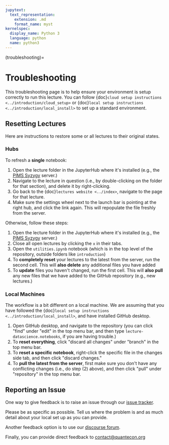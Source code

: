```yaml
---
jupytext:
  text_representation:
    extension: .md
    format_name: myst
kernelspec:
  display_name: Python 3
  language: python
  name: python3
---
```


(troubleshooting)=
# Troubleshooting


This troubleshooting page is to help ensure your environment is setup correctly
to run this lecture. You can follow {doc}`cloud setup instructions <../introduction/cloud_setup>` or {doc}`local setup instructions <../introduction/local_install>` to set up a standard environment.

## Resetting Lectures

Here are instructions to restore some or all lectures to their original states.

### Hubs

To refresh a **single** notebook:

1. Open the lecture folder in the JupyterHub where it's installed (e.g., the [PIMS Syzygy](https://quantecon.syzygy.ca) server.)
1. Navigate to the lecture in question (i.e., by double-clicking on the folder for that section), and delete it by right-clicking.
1. Go back to the {doc}`lectures website <../index>`, navigate to the page for that lecture.
1. Make sure the settings wheel next to the launch bar is pointing at the right hub, and click the link again. This will repopulate the file freshly from the server.

Otherwise, follow these steps:

1. Open the lecture folder in the JupyterHub where it's installed (e.g., the [PIMS Syzygy](https://pims.syzygy.ca) server.)
1. Close all open lectures by clicking the `x` in their tabs.
1. Open the `utilities.ipynb` notebook (which is in the top level of the repository, outside folders like `introduction`)
1. To **completely reset** your lectures to the latest from the server, run the second cell. This will **also delete** any additional files you have added
1. To **update** files you haven't changed, run the first cell. This will **also pull** any new files that we have added to the GitHub repository (e.g., new lectures.)

### Local Machines

The workflow is a bit different on a local machine. We are assuming that you have followed the {doc}`local setup instructions <../introduction/local_install>`, and have installed GitHub desktop.

1. Open GitHub desktop, and navigate to the repository (you can click "find" under "edit" in the top menu bar, and then type `lecture-datascience.notebooks`, if you are having trouble.)
1. To **reset everything**, click "discard all changes" under "branch" in the top menu bar.
1. To **reset a specific notebook**, right-click the specific file in the changes side tab, and then click "discard changes."
1. To **pull the latest from the server**, first make sure you don't have any conflicting changes (i.e., do step (2) above), and then click "pull" under "repository" in the top menu bar.

## Reporting an Issue

One way to give feedback is to raise an issue through our [issue tracker](https://github.com/QuantEcon/lecture-datascience.myst/issues).

Please be as specific as possible. Tell us where the problem is and as much
detail about your local set up as you can provide.

Another feedback option is to use our [discourse forum](https://discourse.quantecon.org/).

Finally, you can provide direct feedback to [contact@quantecon.org](mailto:contact@quantecon.org)

